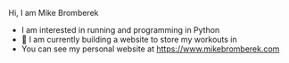 Hi, I am Mike Bromberek
- I am interested in running and programming in Python
- 🌱 I am currently building a website to store my workouts in
- You can see my personal website at https://www.mikebromberek.com

<!---
- 📫 You can How to reach me at 
mbromberek/mbromberek is a ✨ special ✨ repository because its `README.md` (this file) appears on your GitHub profile.
You can click the Preview link to take a look at your changes.
--->
